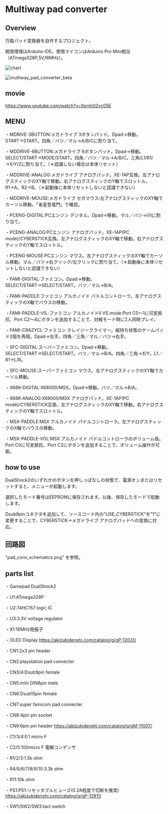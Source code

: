 # Multiway pad converter

## Overview

万能パッド変換器を自作するプロジェクト。

開発環境はArduino IDE。使用マイコンはArduino Pro Mini相当（ATmega328P,5V,16MHz）。

![chart](https://user-images.githubusercontent.com/5597377/174469409-51839756-9196-42b9-89b2-ea5085d715d5.png)

![multiway_pad_converter_beta](https://user-images.githubusercontent.com/5597377/174503133-65779209-de5d-49ed-879a-056d9470c409.jpg)

## movie

https://www.youtube.com/watch?v=0pmh02yc05E

## MENU

・MDRIVE-3BUTTON:メガドライブ 3ボタンパッド。Dpad→移動。START→START。四角／バツ／マル→A/B/Cに割り当て。

・MDDRIVE-6BUTTON:メガドライブ 6ボタンパッド。Dpad→移動。SELECT/START→MODE/START。四角／バツ／マル→A/B/C。三角/L1/R1/→X/Y/Zに割り当て。（＊認識しない場合は本体リセット）

・MDDRIVE-ANALOG:メガドライブ アナログパッド。XE-1AP互換。左アナログスティックのXY軸で移動。右アナログスティックのY軸でスロットル。R1→A。R2→B。（＊起動後に本体リセットしないと認識できない）

・MDDRIVE-MOUSE:メガドライブ セガマウス:左アナログスティックのXY軸でカーソル移動。「雀皇登竜門」で確認。

・PCENG-DIGITAL:PCエンジン デジタル。Dpad→移動。マル／バツ→I/IIに割り当て。

・PCENG-ANALOG:PCエンジン アナログパッド。XE-1AP(PC mode)/CYBERSTICK互換。左アナログスティックのXY軸で移動。右アナログスティックのY軸でスロットル。

・PCENG-MOUSE:PCエンジン マウス。左アナログスティックのXY軸でカーソル移動。マル／バツ→右クリック/左クリックに割り当て。（＊起動後に本体リセットしないと認識できない）

・FAMI-DIGITAL:ファミコン。Dpad→移動。SELECT/START→SELECT/START。バツ／マル→B/A。

・FAMI-PADDLE:ファミコン アルカノイド パドルコントローラ。左アナログスティックのX軸でバウスの移動。

・FAMI-PADDLE-VS.:ファミコン アルカノイドII VS.mode:Port C0～1に可変抵抗、Port C2～4にボタンを追加することで、対戦モード時に2人同時プレイ。

・FAMI-CRAZYCL:ファミコン クレイジークライマー。縦持ち状態のゲームパッド2個を再現。Dpad→左手。四角／三角／マル／バツ→右手。

・SFC-DIGITAL:スーパーファミコン。Dpad→移動。SELECT/START→SELECT/START。バツ／マル→B/A。四角／三角→X/Y。L1／R1→L/R。

・SFC-MOUSE:スーパーファミコン マウス。左アナログスティックのXY軸でカーソル移動。

・X68K-DIGITAL:X68000/MSX。Dpad→移動。バツ／マル→B/A。

・X68K-ANALOG:X68000/MSX アナログパッド。XE-1AP(PC mode)/CYBERSTICK互換。左アナログスティックのXY軸で移動。右アナログスティックのY軸でスロットル。

・MSX-PADDLE:MSX アルカノイド パドルコントローラ。左アナログスティックのX軸でバウスの移動。

・MSX-PADDLE-VOL:MSX アルカノイド パドルコントローラのボリューム版。Port C0に可変抵抗、Port C2にボタンを追加することで、ボリューム操作が可能。


## how to use

DualShock2のいずれかのボタンを押しっぱなしの状態で、電源オンまたはリセットすると、メニューが起動します。

選択したモード番号はEEPROMに保存されます。以後、保存したモードで起動します。

Dsub9pinコネクタを追加して、ソースコード内の"USE_CYBERSTICK"を"1"に変更することで、CYBERSTICK→メガドライブ アナログパッドへの変換に対応。

## 回路図

"pad_conv_schematics.png" を参照。

## parts list

・Gamepad DualShock2

・U1:ATmega328P

・U2:74HC157 logic IC

・U3:3.3V voltage regulator

・X1:16MHz発振子

・OLED Display https://akizukidenshi.com/catalog/g/gP-12031/

・CN1:2x3 pin header

・CN2:playstation pad connecter

・CN3/4:Dsub9pin female

・CN5:mini DIN8pin male

・CN6:Dsub15pin female

・CN7:super famicom pad connecter

・CN8:4pin pin socket

・CN9:6pin pin header https://akizukidenshi.com/catalog/g/gM-11007/

・C1/3/4:0.1 micro F

・C2/5:100micro F 電解コンデンサ

・R1/2/3:1.5k ohm

・R4/5/6/7/8/9/10:3.3k ohm

・R11:10k ohm

・PS1:PS1:リセッタブルヒューズ(0.2A程度で切断を推奨) https://akizukidenshi.com/catalog/g/gP-12911/

・SW1/SW2/SW3:tact switch

